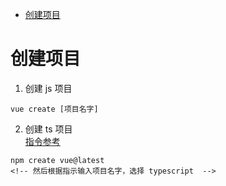 - [创建项目](#创建项目)

# 创建项目
1. 创建 js 项目
```
vue create [项目名字]
```
2. 创建 ts 项目  
   [指令参考](https://github.com/vuejs/create-vue)
```
npm create vue@latest
<!-- 然后根据指示输入项目名字，选择 typescript  -->
```
